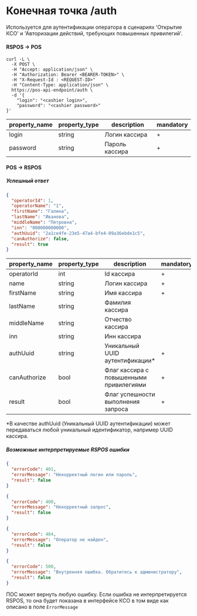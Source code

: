 # Конечная точка /auth

Используется для аутентификации оператора в сценариях 'Открытие КСО' и 'Авторизации действий, требующих повышенных привилегий'.

#### RSPOS -> POS

```shell
curl -L \
  -X POST \
  -H "Accept: application/json" \
  -H "Authorization: Bearer <BEARER-TOKEN>" \
  -H "X-Request-Id : <REQUEST-ID>"
  -H "Content-Type: application/json" \
  https://pos-api-endpoint/auth \
  -d '{
    "login": "<cashier login>",
    "password": "<cashier password>"
}'
```

| property_name | property_type | description    | mandatory |
|---------------|---------------|----------------|-----------|
| login         | string        | Логин кассира  | +         |
| password      | string        | Пароль кассира | +         |


#### POS -> RSPOS

##### Успешный ответ
```json lines
{
  "operatorId": 1,
  "operatorName": "1",
  "firstName": "Галина",
  "lastName": "Иванова",
  "middleName": "Петровна",
  "inn": "000000000000",
  "authUuid": "2a1ce4fe-23e5-47a4-bfe4-09a36ebde1c5",
  "canAuthorize": false,
  "result": true
}
```

| property_name | property_type | description                             | mandatory |
|---------------|---------------|-----------------------------------------|-----------|
| operatorId    | int           | Id кассира                              | +         |
| name          | string        | Логин кассира                           | +         |
| firstName     | string        | Имя кассира                             | +         |
| lastName      | string        | Фамилия кассира                         |           |
| middleName    | string        | Отчество кассира                        |           |
| inn           | string        | Инн кассира                             |           |
| authUuid      | string        | Уникальный UUID аутентификации*         | +         |
| canAuthorize  | bool          | Флаг кассира с повышенными привилегиями | +         |
| result        | bool          | Флаг успешности выполнения запроса      | +         |

*В качестве authUuid (Уникальный UUID аутентификации) может передаваться любой уникальный идентификатор, например UUID кассира.

##### Возможные интерпретируемые RSPOS ошибки

```json lines
{
  "errorCode": 401,
  "errorMessage": "Некорректный логин или пароль",
  "result": false
}
```

```json lines
{
  "errorCode": 400,
  "errorMessage": "Некорректный запрос",
  "result": false
}
```

```json lines
{
  "errorCode": 404,
  "errorMessage": "Оператор не найден",
  "result": false
}
```

```json lines
{
  "errorCode": 500,
  "errorMessage": "Внутренняя ошибка. Обратитесь к администратору",
  "result": false
}
```

ПОС может вернуть любую ошибку. 
Если ошибка не интерпретируется RSPOS, то она будет показана в интерфейсе КСО в том виде как описано в поле `ErrorMessage`
